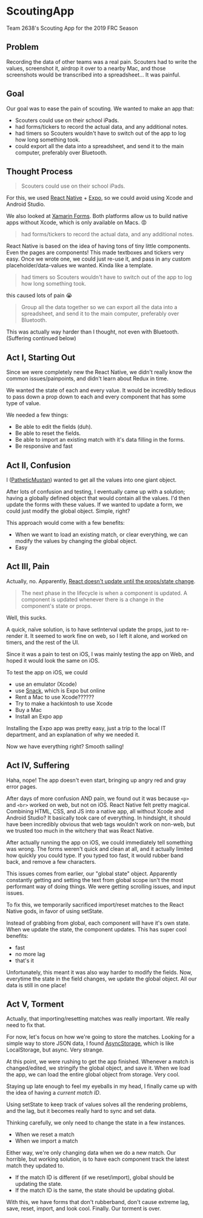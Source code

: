 # ScoutingApp

Team 2638's Scouting App for the 2019 FRC Season

## Problem

Recording the data of other teams was a real pain.
Scouters had to write the values, screenshot it, airdrop it over to a nearby Mac, and those screenshots would be transcribed into a spreadsheet... It was painful.

## Goal

Our goal was to ease the pain of scouting. We wanted to make an app that:
* Scouters could use on their school iPads.
* had forms/tickers to record the actual data, and any additional notes.
* had timers so Scouters wouldn't have to switch out of the app to log how long something took.
* could export all the data into a spreadsheet, and send it to the main computer, preferably over Bluetooth.

## Thought Process

> Scouters could use on their school iPads.

For this, we used [React Native](https://reactnative.dev/) + [Expo](https://expo.io/), so we could avoid using Xcode and Android Studio.

We also looked at [Xamarin Forms](https://docs.microsoft.com/en-us/xamarin/xamarin-forms/). Both platforms allow us to build native apps without Xcode, which is only available on Macs. 😡

> had forms/tickers to record the actual data, and any additional notes.

React Native is based on the idea of having tons of tiny little components. Even the pages are components!
This made textboxes and tickers very easy. Once we wrote one, we could just re-use it, and pass in any custom placeholder/data-values we wanted. Kinda like a template.

> had timers so Scouters wouldn't have to switch out of the app to log how long something took.

this caused lots of pain 😭

> Group all the data together so we can export all the data into a spreadsheet, and send it to the main computer, preferably over Bluetooth.

This was actually way harder than I thought, not even with Bluetooth. (Suffering continued below)

## Act I, Starting Out

Since we were completely new the React Native, we didn't really know the common issues/painpoints, and didn't learn about Redux in time.

We wanted the state of each and every value. It would be incredibly tedious to pass down a prop down to each and every component that has some type of value.

We needed a few things:

* Be able to edit the fields (duh).
* Be able to reset the fields.
* Be able to import an existing match with it's data filling in the forms.
* Be responsive and fast

## Act II, Confusion

I ([PatheticMustan](https://github.com/PatheticMustan)) wanted to get all the values into one giant object.

After lots of confusion and testing, I eventually came up with a solution; having a globally defined object that would contain all the values. I'd then update the forms with these values. If we wanted to update a form, we could just modify the global object. Simple, right?

This approach would come with a few benefits:

* When we want to load an existing match, or clear everything, we can modify the values by changing the global object.
* Easy

## Act III, Pain

Actually, no. 
Apparently, [React doesn't update until the props/state change](https://www.w3schools.com/react/react_lifecycle.asp).

> The next phase in the lifecycle is when a component is updated. A component is updated whenever there is a change in the component's state or props.

Well, this sucks.

A quick, naïve solution, is to have setInterval update the props, just to re-render it.
It seemed to work fine on web, so I left it alone, and worked on timers, and the rest of the UI.

Since it was a pain to test on iOS, I was mainly testing the app on Web, and hoped it would look the same on iOS.

To test the app on iOS, we could

* use an emulator (Xcode)
* use [Snack](https://snack.expo.io/), which is Expo but online
* Rent a Mac to use Xcode??????
* Try to make a hackintosh to use Xcode
* Buy a Mac
* Install an Expo app

Installing the Expo app was pretty easy, just a trip to the local IT department, and an explanation of why we needed it.

Now we have everything right? Smooth sailing!

## Act IV, Suffering

Haha, nope! The app doesn't even start, bringing up angry red and gray error pages.

After days of more confusion AND pain, we found out it was because `<p>` and `<br>` worked on web, but not on iOS.
React Native felt pretty magical. Combining HTML, CSS, and JS into a native app, all without Xcode and Android Studio? It basically took care of everything.
In hindsight, it should have been incredibly obvious that web tags wouldn't work on non-web, but we trusted too much in the witchery that was React Native.

After actually running the app on iOS, we could immediately tell something was wrong.
The forms weren't quick and clean at all, and it actually limited how quickly you could type. If you typed too fast, it would rubber band back, and remove a few characters.

This issues comes from earlier, our "global state" object. Apparently constantly getting and setting the text from global scope isn't the most performant way of doing things. We were getting scrolling issues, and input issues.

To fix this, we temporarily sacrificed import/reset matches to the React Native gods, in favor of using setState.

Instead of grabbing from global, each component will have it's own state. When we update the state, the component updates. This has super cool benefits:

* fast
* no more lag
* that's it

Unfortunately, this meant it was also way harder to modify the fields. Now, everytime the state in the field changes, we update the global object. All our data is still in one place!

## Act V, Torment

Actually, that importing/resetting matches was really important. We really need to fix that.

For now, let's focus on how we're going to store the matches. Looking for a simple way to store JSON data, I found [AsyncStorage](https://docs.expo.io/versions/latest/react-native/asyncstorage/), which is like LocalStorage, but async. Very strange.

At this point, we were rushing to get the app finished. Whenever a match is changed/edited, we stringify the global object, and save it.
When we load the app, we can load the entire global object from storage. Very cool.

Staying up late enough to feel my eyeballs in my head, I finally came up with the idea of having a *current match ID*.

Using setState to keep track of values solves all the rendering problems, and the lag, but it becomes really hard to sync and set data.

Thinking carefully, we only need to change the state in a few instances.

* When we reset a match
* When we import a match

Either way, we're only changing data when we do a new match.
Our horrible, but working solution, is to have each component track the latest match they updated to.

* If the match ID is different (if we reset/import), global should be updating the state.
* If the match ID is the same, the state should be updating global.

With this, we have forms that don't rubberband, don't cause extreme lag, save, reset, import, and look cool.
Finally. Our torment is over.
